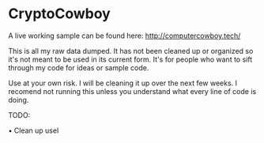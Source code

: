 # CryptoCowboy

A live working sample can be found here: http://computercowboy.tech/

This is all my raw data dumped. It has not been cleaned up or organized so it's not meant to be used in its current form. It's for people who want to sift through my code for ideas or sample code.

Use at your own risk. I will be cleaning it up over the next few weeks. I recomend not running this unless you understand what every line of code is doing.

TODO:

• Clean up usel